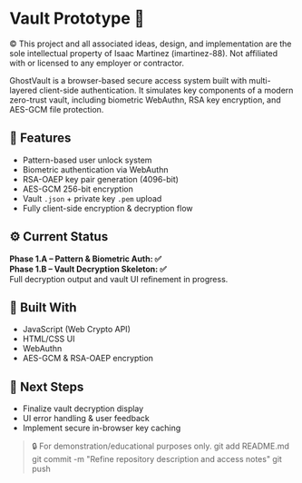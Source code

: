 # Vault Prototype 🔐
© This project and all associated ideas, design, and implementation are the sole intellectual property of Isaac Martinez (imartinez-88). Not affiliated with or licensed to any employer or contractor.

GhostVault is a browser-based secure access system built with multi-layered client-side authentication. It simulates key components of a modern zero-trust vault, including biometric WebAuthn, RSA key encryption, and AES-GCM file protection.

## 🔧 Features
- Pattern-based user unlock system
- Biometric authentication via WebAuthn
- RSA-OAEP key pair generation (4096-bit)
- AES-GCM 256-bit encryption
- Vault `.json` + private key `.pem` upload
- Fully client-side encryption & decryption flow

## ⚙️ Current Status
**Phase 1.A – Pattern & Biometric Auth: ✅**  
**Phase 1.B – Vault Decryption Skeleton: ✅**  
Full decryption output and vault UI refinement in progress.

## 🧠 Built With
- JavaScript (Web Crypto API)
- HTML/CSS UI
- WebAuthn
- AES-GCM & RSA-OAEP encryption

## 🚀 Next Steps
- Finalize vault decryption display
- UI error handling & user feedback
- Implement secure in-browser key caching

> 🔒 For demonstration/educational purposes only.
> git add README.md
git commit -m "Refine repository description and access notes"
git push
